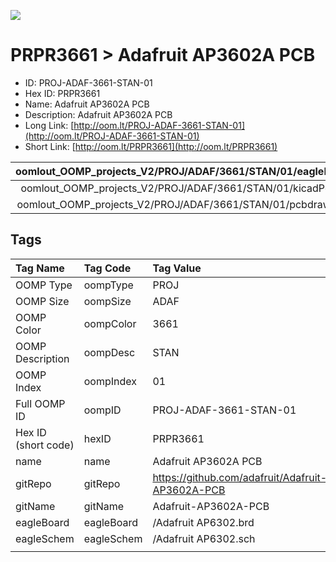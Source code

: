 


  
![][im]
# PRPR3661 > Adafruit AP3602A PCB

- ID: PROJ-ADAF-3661-STAN-01
- Hex ID: PRPR3661
- Name: Adafruit AP3602A PCB
- Description: Adafruit AP3602A PCB
- Long Link: [http://oom.lt/PROJ-ADAF-3661-STAN-01](http://oom.lt/PROJ-ADAF-3661-STAN-01)
- Short Link: [http://oom.lt/PRPR3661](http://oom.lt/PRPR3661)
  

|oomlout_OOMP_projects_V2/PROJ/ADAF/3661/STAN/01/eagleImage.png|oomlout_OOMP_projects_V2/PROJ/ADAF/3661/STAN/01/eagleSchemImage.png|oomlout_OOMP_projects_V2/PROJ/ADAF/3661/STAN/01/kicadPcb3dFront.png|oomlout_OOMP_projects_V2/PROJ/ADAF/3661/STAN/01/kicadPcb3dBack.png|
| :---: | :---: | :---: | :---: |
|oomlout_OOMP_projects_V2/PROJ/ADAF/3661/STAN/01/kicadPcb3d.png|oomlout_OOMP_projects_V2/PROJ/ADAF/3661/STAN/01/bomBack.png|oomlout_OOMP_projects_V2/PROJ/ADAF/3661/STAN/01/bomFront.png|oomlout_OOMP_projects_V2/PROJ/ADAF/3661/STAN/01/pcbdraw.svg|
|oomlout_OOMP_projects_V2/PROJ/ADAF/3661/STAN/01/pcbdrawBack.svg||||

## Tags
  

|Tag Name|Tag Code|Tag Value|
| :--- | :--- | :--- |
|OOMP Type|oompType|PROJ|
|OOMP Size|oompSize|ADAF|
|OOMP Color|oompColor|3661|
|OOMP Description|oompDesc|STAN|
|OOMP Index|oompIndex|01|
|Full OOMP ID|oompID|PROJ-ADAF-3661-STAN-01|
|Hex ID (short code)|hexID|PRPR3661|
|name|name|Adafruit AP3602A PCB|
|gitRepo|gitRepo|https://github.com/adafruit/Adafruit-AP3602A-PCB|
|gitName|gitName|Adafruit-AP3602A-PCB|
|eagleBoard|eagleBoard|/Adafruit AP6302.brd|
|eagleSchem|eagleSchem|/Adafruit AP6302.sch|
||||



[im]: PROJ/ADAF/3661/STAN/01/kicadPcb3d_450.png
